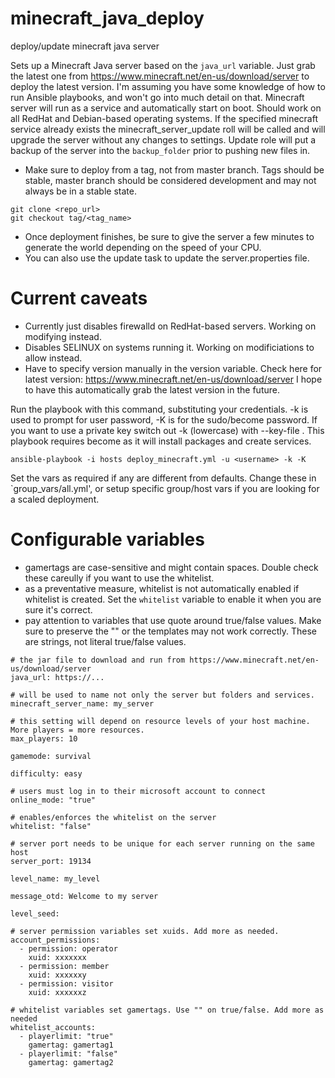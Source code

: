 # minecraft_java_deploy
deploy/update minecraft java server

Sets up a Minecraft Java server based on the `java_url` variable. Just grab the latest one from https://www.minecraft.net/en-us/download/server to deploy the latest version. I'm assuming you have some knowledge of how to run Ansible playbooks, and won't go into much detail on that. Minecraft server will run as a service and automatically start on boot. Should work on all RedHat and Debian-based operating systems. If the specified minecraft service already exists the minecraft_server_update roll will be called and will upgrade the server without any changes to settings. Update role will put a backup of the server into the `backup_folder` prior to pushing new files in.

* Make sure to deploy from a tag, not from master branch. Tags should be stable, master branch should be considered development and may not always be in a stable state.
```
git clone <repo_url>
git checkout tag/<tag_name>
```

* Once deployment finishes, be sure to give the server a few minutes to generate the world depending on the speed of your CPU.
* You can also use the update task to update the server.properties file.

# Current caveats
* Currently just disables firewalld on RedHat-based servers. Working on modifying instead.
* Disables SELINUX on systems running it. Working on modificiations to allow instead.
* Have to specify version manually in the version variable. Check here for latest version: https://www.minecraft.net/en-us/download/server I hope to have this automatically grab the latest version in the future.

Run the playbook with this command, substituting your credentials. -k is used to prompt for user password, -K is for the sudo/become password. If you want to use a private key switch out -k (lowercase) with --key-file <path>. This playbook requires become as it will install packages and create services.

```
ansible-playbook -i hosts deploy_minecraft.yml -u <username> -k -K
```

Set the vars as required if any are different from defaults. Change these in `group_vars/all.yml', or setup specific group/host vars if you are looking for a scaled deployment.

# Configurable variables
* gamertags are case-sensitive and might contain spaces. Double check these careully if you want to use the whitelist.
* as a preventative measure, whitelist is not automatically enabled if whitelist is created. Set the `whitelist` variable to enable it when you are sure it's correct.
* pay attention to variables that use quote around true/false values. Make sure to preserve the "" or the templates may not work correctly. These are strings, not literal true/false values.

```
# the jar file to download and run from https://www.minecraft.net/en-us/download/server
java_url: https://...

# will be used to name not only the server but folders and services.
minecraft_server_name: my_server

# this setting will depend on resource levels of your host machine. More players = more resources.
max_players: 10

gamemode: survival

difficulty: easy

# users must log in to their microsoft account to connect
online_mode: "true"

# enables/enforces the whitelist on the server
whitelist: "false"

# server port needs to be unique for each server running on the same host
server_port: 19134

level_name: my_level

message_otd: Welcome to my server

level_seed:

# server permission variables set xuids. Add more as needed.
account_permissions:
  - permission: operator
    xuid: xxxxxxx
  - permission: member
    xuid: xxxxxxy
  - permission: visitor
    xuid: xxxxxxz

# whitelist variables set gamertags. Use "" on true/false. Add more as needed
whitelist_accounts:
  - playerlimit: "true"
    gamertag: gamertag1
  - playerlimit: "false"
    gamertag: gamertag2
```